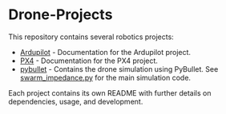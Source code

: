 # Drone-Projects

This repository contains several robotics projects:

- [Ardupilot](Ardupilot/README.md) - Documentation for the Ardupilot project.
- [PX4](PX4/README.md) - Documentation for the PX4 project.
- [pybullet](pybullet/README.md) - Contains the drone simulation using PyBullet. See [swarm_impedance.py](pybullet/swarm_impedance.py) for the main simulation code.

Each project contains its own README with further details on dependencies, usage, and development.